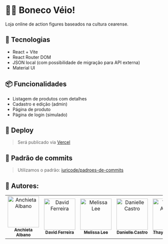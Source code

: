 # 🧙‍♂️ Boneco Véio!

Loja online de action figures baseados na cultura cearense.

## 🔧 Tecnologias
- React + Vite
- React Router DOM
- JSON local (com possibilidade de migração para API externa)
- Material UI

## 📦 Funcionalidades
- Listagem de produtos com detalhes
- Cadastro e edição (admin)
- Página de produto
- Página de login (simulado)

## 🔗 Deploy
> Será publicado via [Vercel](https://vercel.com/)

## 📌 Padrão de commits
> Utilizamos o padrão: [iuricode/padroes-de-commits](https://github.com/iuricode/padroes-de-commits)


</div>
<h2>🔷 Autores:</h2>
<div>
  <table>
    <tr>
      <td align="center">
        <a href="https://github.com/Chiet4" >
          <img src="https://avatars.githubusercontent.com/u/111232477?v=4" alt="Anchieta Albano"
            width="100px" >
          <br>
          <sub><b>Anchieta Albano</b></sub>
        </a>
      </td>
      <td align="center">
        <a href="https://github.com/davidwferreira">
          <img src="https://avatars.githubusercontent.com/u/203657092?v=4" alt="David Ferreira"
            width="100px" />
          <br />
          <sub><b>David Ferreira</b></sub>
        </a>
      </td>
      <td align="center">
          <a href="https://github.com/meliszalee">
            <img src="https://avatars.githubusercontent.com/u/167802044?v=4" alt="Melissa Lee"
             width="100px"/>
            <br />
            <sub><b>Melissa Lee</b></sub>
          </a>
      </td>
      <td align="center">
          <a href="https://github.com/DaniCrisCastro">
            <img src="https://avatars.githubusercontent.com/u/145491691?v=4" alt="Danielle Castro"
             width="100px" />
            <br />
            <sub><b>Danielle Castro</b></sub>
          </a>
      </td>
      </td>
      <td align="center">
          <a href="https://github.com/thaynaxt">
            <img src="https://avatars.githubusercontent.com/u/125219765?v=4" alt="Thayná Albano"
             width="100px" />
            <br />
            <sub><b>Thayná Albano</b></sub>
          </a>
      </td>
    </tr>
  </table>
</div>
